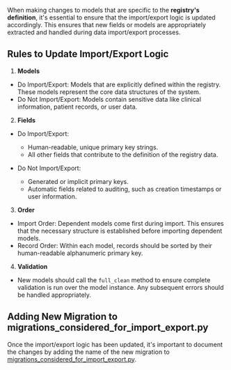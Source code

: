 
When making changes to models that are specific to the **registry's definition**, it's essential to ensure that the import/export logic is updated accordingly.
This ensures that new fields or models are appropriately extracted and handled during data import/export processes.

## Rules to Update Import/Export Logic

1. **Models**
- Do Import/Export: Models that are explicitly defined within the registry. These models represent the core data structures of the system.
- Do Not Import/Export: Models contain sensitive data like clinical information, patient records, or user data.

2. **Fields**
- Do Import/Export:

  - Human-readable, unique primary key strings.
  - All other fields that contribute to the definition of the registry data. 
- Do Not Import/Export:

  - Generated or implicit primary keys.
  - Automatic fields related to auditing, such as creation timestamps or user information.

3. **Order**
- Import Order: Dependent models come first during import. This ensures that the necessary structure is established before importing dependent models.
- Record Order: Within each model, records should be sorted by their human-readable alphanumeric primary key.

4. **Validation**
- New models should call the `full_clean` method to ensure complete validation is run over the model instance. Any subsequent errors should be handled appropriately.

## Adding New Migration to migrations_considered_for_import_export.py

Once the import/export logic has been updated, it's important to document the changes by adding the name of the new migration to [migrations_considered_for_import_export.py](../rdrf/rdrf/services/io/defs/migrations_considered_for_import_export.py).
